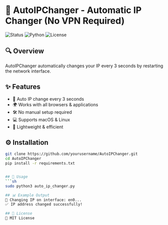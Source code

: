# 🚀 AutoIPChanger - Automatic IP Changer (No VPN Required)

![Status](https://img.shields.io/badge/Status-Active-brightgreen) ![Python](https://img.shields.io/badge/Python-3.x-blue) ![License](https://img.shields.io/badge/License-MIT-yellow)

## 🔍 Overview
AutoIPChanger automatically changes your IP every 3 seconds by restarting the network interface.

## ✨ Features
- 🔄 Auto IP change every 3 seconds
- 🌍 Works with all browsers & applications
- 🛠 No manual setup required
- 💻 Supports macOS & Linux
- 🔧 Lightweight & efficient

## ⚙️ Installation
```sh
git clone https://github.com/yourusername/AutoIPChanger.git
cd AutoIPChanger
pip install -r requirements.txt


## 🚀 Usage
```sh
sudo python3 auto_ip_changer.py

## 📊 Example Output
🔄 Changing IP on interface: en0...
✅ IP address changed successfully!

## 📜 License
📝 MIT License

